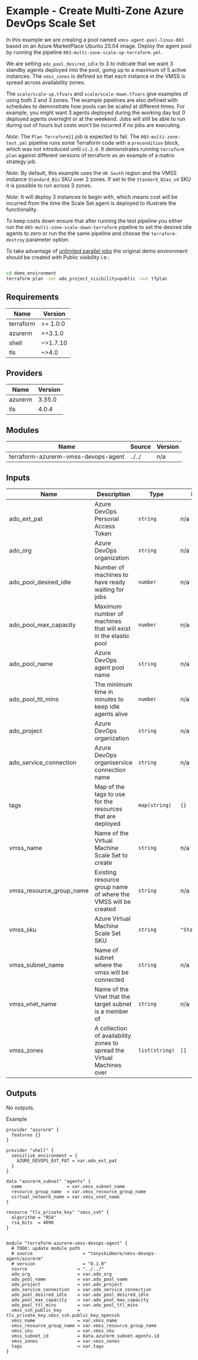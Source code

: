 # Example - Create Multi-Zone Azure DevOps Scale Set

In this example we are creating a pool named `vmss-agent-pool-linux-003` based on an Azure MarketPlace Ubuntu 20.04 image.
Deploy the agent pool by running the pipeline `003-multi-zone-scale-up-terraform.yml`.

We are setting `ado_pool_desired_idle` to 3 to indicate that we want 3 standby agents deployed into the pool, going up to a maximum of 5 active instances.  The `vmss_zones` is defined so that each instance in the VMSS is spread across availability zones.

The `scale/scale-up.tfvars` and `scale/scale-down.tfvars` give examples of using both 2 and 3 zones.  The example pipelines are also defined with schedules to demonstrate how pools can be scaled at different times.  For example, you might want 3 agents deployed during the working day but 0 deployed agents overnight or at the weekend.  Jobs will still be able to run during out of hours but costs won't be incurred if no jobs are executing.

_Note_:
The `Plan Terraform11` job is expected to fail.  The `003-multi-zone-test.yml` pipeline runs some Terraform code with a `precondition` block, which was not introduced until `v1.2.0`.
It demonstrates running `terraform plan` against different versions of terraform as an example of a matrix strategy job.

_Note_:
By default, this example uses the `UK South` region and the VMSS instance `Standard_B1s` SKU over 2 zones.
If set to the `Standard_D2as_v4` SKU it is possible to run across 3 zones.

_Note_:
It will deploy 3 instances to begin with, which means cost will be incurred from the time the Scale Set agent is deployed to illustrate the functionality.

To keep costs down ensure that after running the test pipeline you either run the `003-multi-zone-scale-down-terraform` pipeline to set the desired idle agents to zero
or run the the same pipeline and choose the `terraform-destroy` parameter option.

To take advantage of [unlimited parallel jobs](https://learn.microsoft.com/en-us/azure/devops/pipelines/licensing/concurrent-jobs?view=azure-devops&tabs=self-hosted) the original demo environment should be created with Public visibility i.e.:

````bash

cd demo_environment
terraform plan -var ado_project_visibility=public -out tfplan

````

<!-- BEGIN_TF_DOCS -->

## Requirements

| Name | Version |
|------|---------|
| terraform | >= 1.0.0 |
| azurerm | >=3.1.0 |
| shell | ~>1.7.10 |
| tls | ~>4.0 |
## Providers

| Name | Version |
|------|---------|
| azurerm | 3.35.0 |
| tls | 4.0.4 |
## Modules

| Name | Source | Version |
|------|--------|---------|
| terraform-azurerm-vmss-devops-agent | ../../ | n/a |
## Inputs

| Name | Description | Type | Default | Required |
|------|-------------|------|---------|:--------:|
| ado\_ext\_pat | Azure DevOps Personal Access Token | `string` | n/a | yes |
| ado\_org | Azure DevOps organization | `string` | n/a | yes |
| ado\_pool\_desired\_idle | Number of machines to have ready waiting for jobs | `number` | n/a | yes |
| ado\_pool\_max\_capacity | Maximum number of machines that will exist in the elastic pool | `number` | n/a | yes |
| ado\_pool\_name | Azure DevOps agent pool name | `string` | n/a | yes |
| ado\_pool\_ttl\_mins | The minimum time in minutes to keep idle agents alive | `number` | n/a | yes |
| ado\_project | Azure DevOps organization | `string` | n/a | yes |
| ado\_service\_connection | Azure DevOps organiservice connection name | `string` | n/a | yes |
| tags | Map of the tags to use for the resources that are deployed | `map(string)` | `{}` | no |
| vmss\_name | Name of the Virtual Machine Scale Set to create | `string` | n/a | yes |
| vmss\_resource\_group\_name | Existing resource group name of where the VMSS will be created | `string` | n/a | yes |
| vmss\_sku | Azure Virtual Machine Scale Set SKU | `string` | `"Standard_B1s"` | no |
| vmss\_subnet\_name | Name of subnet where the vmss will be connected | `string` | n/a | yes |
| vmss\_vnet\_name | Name of the Vnet that the target subnet is a member of | `string` | n/a | yes |
| vmss\_zones | A collection of availability zones to spread the Virtual Machines over | `list(string)` | `[]` | no |
## Outputs

No outputs.

Example

```hcl
provider "azurerm" {
  features {}
}

provider "shell" {
  sensitive_environment = {
    AZURE_DEVOPS_EXT_PAT = var.ado_ext_pat
  }
}

data "azurerm_subnet" "agents" {
  name                 = var.vmss_subnet_name
  resource_group_name  = var.vmss_resource_group_name
  virtual_network_name = var.vmss_vnet_name
}

resource "tls_private_key" "vmss_ssh" {
  algorithm = "RSA"
  rsa_bits  = 4096
}


module "terraform-azurerm-vmss-devops-agent" {
  # TODO: update module path
  # source                   = "tonyskidmore/vmss-devops-agent/azurerm"
  # version                  = "0.1.0"
  source                   = "../../"
  ado_org                  = var.ado_org
  ado_pool_name            = var.ado_pool_name
  ado_project              = var.ado_project
  ado_service_connection   = var.ado_service_connection
  ado_pool_desired_idle    = var.ado_pool_desired_idle
  ado_pool_max_capacity    = var.ado_pool_max_capacity
  ado_pool_ttl_mins        = var.ado_pool_ttl_mins
  vmss_ssh_public_key      = tls_private_key.vmss_ssh.public_key_openssh
  vmss_name                = var.vmss_name
  vmss_resource_group_name = var.vmss_resource_group_name
  vmss_sku                 = var.vmss_sku
  vmss_subnet_id           = data.azurerm_subnet.agents.id
  vmss_zones               = var.vmss_zones
  tags                     = var.tags
}
```
<!-- END_TF_DOCS -->
